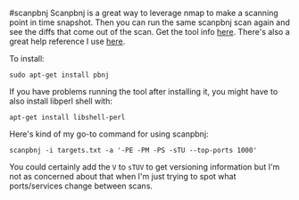 #scanpbnj
Scanpbnj is a great way to leverage nmap to make a scanning point in time snapshot.  Then you can run the same scanpbnj scan again and see the diffs that come out of the scan.  Get the tool info [here](https://www.aldeid.com/wiki/ScanPBNJ).  There's also a great help reference I use [here](http://spl0it.org/files/PBNJ-sysadmin-article-feb07.html).  

To install:

    sudo apt-get install pbnj

If you have problems running the tool after installing it, you might have to also install libperl shell with:

    apt-get install libshell-perl

Here's kind of my go-to command for using scanpbnj:

    scanpbnj -i targets.txt -a '-PE -PM -PS -sTU --top-ports 1000'

You could certainly add the `V` to `sTUV` to get versioning information but I'm not as concerned about that when I'm just trying to spot what ports/services change between scans.
